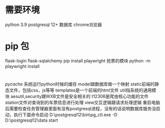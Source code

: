 # 需要环境
python 3.9
postgresql 12+  数据库
chrome浏览器

# pip 包
flask-login
flask-sqlalchemy
pip install playwright 抢票的模块
python -m playwright install

#
_pycache_  系统运行python时候的缓存
model跟数据库做一个映射
static前端的静态文件，包括css，js等等
templates是一个前端的html文件
util指系统的通用模块
    aesutil,security跟WXB文件是安全相关的
    t12306是爬虫核心功能的文件
    station文件对查询到的车票信息进行处理
view交互逻辑跟请求处理逻辑
重启电脑后需要检查任务管理器里面有没有postgresql进程，没有的话说明数据库服务没启动，执行下面命令启动
D:\postgresql12\bin\pg_ctl.exe -D D:\postgresql12\data start



